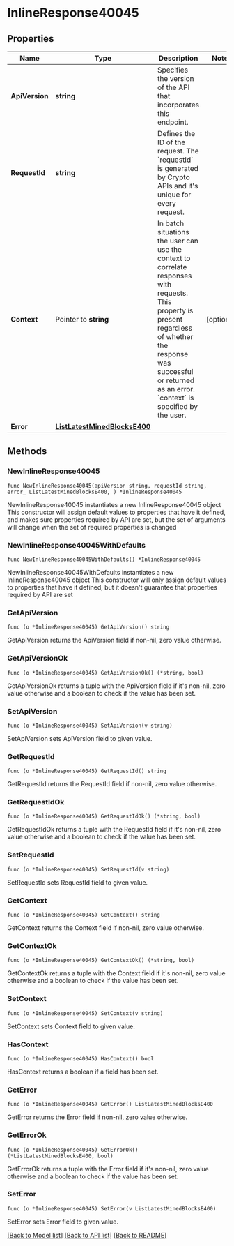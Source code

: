 # InlineResponse40045

## Properties

Name | Type | Description | Notes
------------ | ------------- | ------------- | -------------
**ApiVersion** | **string** | Specifies the version of the API that incorporates this endpoint. | 
**RequestId** | **string** | Defines the ID of the request. The &#x60;requestId&#x60; is generated by Crypto APIs and it&#39;s unique for every request. | 
**Context** | Pointer to **string** | In batch situations the user can use the context to correlate responses with requests. This property is present regardless of whether the response was successful or returned as an error. &#x60;context&#x60; is specified by the user. | [optional] 
**Error** | [**ListLatestMinedBlocksE400**](ListLatestMinedBlocksE400.md) |  | 

## Methods

### NewInlineResponse40045

`func NewInlineResponse40045(apiVersion string, requestId string, error_ ListLatestMinedBlocksE400, ) *InlineResponse40045`

NewInlineResponse40045 instantiates a new InlineResponse40045 object
This constructor will assign default values to properties that have it defined,
and makes sure properties required by API are set, but the set of arguments
will change when the set of required properties is changed

### NewInlineResponse40045WithDefaults

`func NewInlineResponse40045WithDefaults() *InlineResponse40045`

NewInlineResponse40045WithDefaults instantiates a new InlineResponse40045 object
This constructor will only assign default values to properties that have it defined,
but it doesn't guarantee that properties required by API are set

### GetApiVersion

`func (o *InlineResponse40045) GetApiVersion() string`

GetApiVersion returns the ApiVersion field if non-nil, zero value otherwise.

### GetApiVersionOk

`func (o *InlineResponse40045) GetApiVersionOk() (*string, bool)`

GetApiVersionOk returns a tuple with the ApiVersion field if it's non-nil, zero value otherwise
and a boolean to check if the value has been set.

### SetApiVersion

`func (o *InlineResponse40045) SetApiVersion(v string)`

SetApiVersion sets ApiVersion field to given value.


### GetRequestId

`func (o *InlineResponse40045) GetRequestId() string`

GetRequestId returns the RequestId field if non-nil, zero value otherwise.

### GetRequestIdOk

`func (o *InlineResponse40045) GetRequestIdOk() (*string, bool)`

GetRequestIdOk returns a tuple with the RequestId field if it's non-nil, zero value otherwise
and a boolean to check if the value has been set.

### SetRequestId

`func (o *InlineResponse40045) SetRequestId(v string)`

SetRequestId sets RequestId field to given value.


### GetContext

`func (o *InlineResponse40045) GetContext() string`

GetContext returns the Context field if non-nil, zero value otherwise.

### GetContextOk

`func (o *InlineResponse40045) GetContextOk() (*string, bool)`

GetContextOk returns a tuple with the Context field if it's non-nil, zero value otherwise
and a boolean to check if the value has been set.

### SetContext

`func (o *InlineResponse40045) SetContext(v string)`

SetContext sets Context field to given value.

### HasContext

`func (o *InlineResponse40045) HasContext() bool`

HasContext returns a boolean if a field has been set.

### GetError

`func (o *InlineResponse40045) GetError() ListLatestMinedBlocksE400`

GetError returns the Error field if non-nil, zero value otherwise.

### GetErrorOk

`func (o *InlineResponse40045) GetErrorOk() (*ListLatestMinedBlocksE400, bool)`

GetErrorOk returns a tuple with the Error field if it's non-nil, zero value otherwise
and a boolean to check if the value has been set.

### SetError

`func (o *InlineResponse40045) SetError(v ListLatestMinedBlocksE400)`

SetError sets Error field to given value.



[[Back to Model list]](../README.md#documentation-for-models) [[Back to API list]](../README.md#documentation-for-api-endpoints) [[Back to README]](../README.md)


